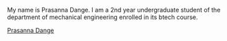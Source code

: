 My name is Prasanna Dange.
I am a 2nd year undergraduate student of the department of mechanical engineering enrolled in its btech course. 

[Prasanna Dange](https://github.com/prasanna-dange)